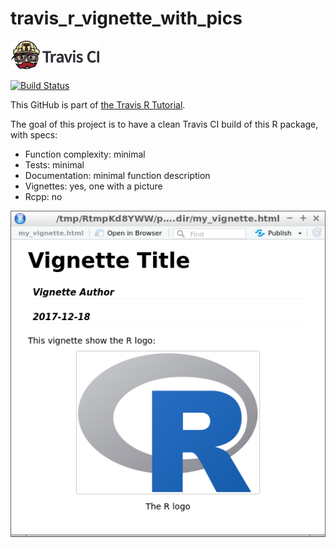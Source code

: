 # travis_r_vignette_with_pics

[![Travis CI logo](TravisCI.png)](https://travis-ci.org)

[![Build Status](https://travis-ci.org/richelbilderbeek/travis_r_vignette_with_pics.svg?branch=master)](https://travis-ci.org/richelbilderbeek/travis_r_vignette_with_pics)

This GitHub is part of [the Travis R Tutorial](https://github.com/richelbilderbeek/travis_r_tutorial).

The goal of this project is to have a clean Travis CI build of this R package, with specs:
 * Function complexity: minimal
 * Tests: minimal
 * Documentation: minimal function description
 * Vignettes: yes, one with a picture
 * Rcpp: no

![Vignette with picture](vignette.png)
